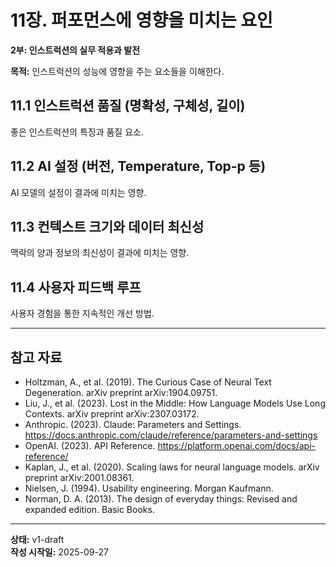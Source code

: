# 11장. 퍼포먼스에 영향을 미치는 요인

**2부: 인스트럭션의 실무 적용과 발전**

**목적:** 인스트럭션의 성능에 영향을 주는 요소들을 이해한다.

## 11.1 인스트럭션 품질 (명확성, 구체성, 길이)
좋은 인스트럭션의 특징과 품질 요소.

## 11.2 AI 설정 (버전, Temperature, Top-p 등)
AI 모델의 설정이 결과에 미치는 영향.

## 11.3 컨텍스트 크기와 데이터 최신성
맥락의 양과 정보의 최신성이 결과에 미치는 영향.

## 11.4 사용자 피드백 루프
사용자 경험을 통한 지속적인 개선 방법.

---

## 참고 자료

- Holtzman, A., et al. (2019). The Curious Case of Neural Text Degeneration. arXiv preprint arXiv:1904.09751.
- Liu, J., et al. (2023). Lost in the Middle: How Language Models Use Long Contexts. arXiv preprint arXiv:2307.03172.
- Anthropic. (2023). Claude: Parameters and Settings. https://docs.anthropic.com/claude/reference/parameters-and-settings
- OpenAI. (2023). API Reference. https://platform.openai.com/docs/api-reference/
- Kaplan, J., et al. (2020). Scaling laws for neural language models. arXiv preprint arXiv:2001.08361.
- Nielsen, J. (1994). Usability engineering. Morgan Kaufmann.
- Norman, D. A. (2013). The design of everyday things: Revised and expanded edition. Basic Books.

---

**상태:** v1-draft  
**작성 시작일:** 2025-09-27
